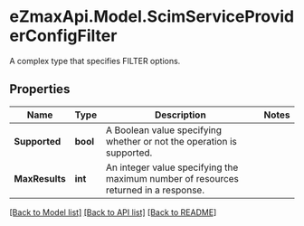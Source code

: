 # eZmaxApi.Model.ScimServiceProviderConfigFilter
A complex type that specifies FILTER options.

## Properties

Name | Type | Description | Notes
------------ | ------------- | ------------- | -------------
**Supported** | **bool** | A Boolean value specifying whether or not the operation is supported. | 
**MaxResults** | **int** | An integer value specifying the maximum number of resources returned in a response. | 

[[Back to Model list]](../README.md#documentation-for-models) [[Back to API list]](../README.md#documentation-for-api-endpoints) [[Back to README]](../README.md)

